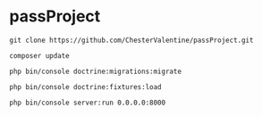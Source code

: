# passProject

`git clone https://github.com/ChesterValentine/passProject.git`
```
composer update

php bin/console doctrine:migrations:migrate

php bin/console doctrine:fixtures:load

php bin/console server:run 0.0.0.0:8000
```